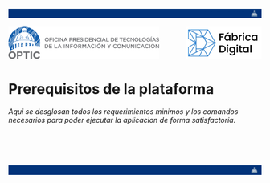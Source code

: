 <!-- Cabecera del proyecto -->
<!-- Seccion obligatoria para todas las paginas subyacentes (apertura) -->
<img
  alt="Presidencia de la República Dominicana"
  title="Presidencia de la República Dominicana"
  src="manuales/assets/page-break.png" />
<div>
  <img
    width="300"
    align="left"
    alt="Oficina Presidencial de Tecnología de la Información y de la Comunicación"
    title="Oficina Presidencial de Tecnología de la Información y de la Comunicación"
    src="manuales/assets/optic.svg" />
  <img
    width="150"
    align="right"
    alt="Fábrica Digital"
    title="Fábrica Digital"
    src="manuales/assets/digital-factory.png" />
</div>
<br>
<br>
<br>
<br>
<!-- Seccion obligatoria para todas las paginas subyacentes (cierre) -->

# Prerequisitos de la plataforma
_Aqui se desglosan todos los requerimientos minimos y los comandos necesarios para poder ejecutar la aplicacion de forma satisfactoria._

<!-- Seccion obligatoria para todas las paginas subyacentes (apuertura) -->
<br>
<br>
<br>
<br>
<img
  alt="Presidencia de la República Dominicana"
  title="Presidencia de la República Dominicana"
  src="manuales/assets/page-break.png" />
<!-- Seccion obligatoria para todas las paginas subyacentes (cierre) -->
